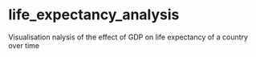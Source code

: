 # life_expectancy_analysis
 Visualisation nalysis of the effect of GDP on life expectancy of a country over time
